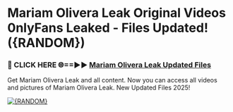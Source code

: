 # Mariam Olivera Leak Original Videos 0nlyFans Leaked - Files Updated! ({RANDOM})

<h3>🔴 CLICK HERE 🌐==►► <a href="https://betterlinks.top/A2PfLJ" rel="nofollow">Mariam Olivera Leak Updated Files</a></h3>

Get Mariam Olivera Leak and all content. Now you can access all videos and pictures of Mariam Olivera Leak. New Updated Files 2025!

[![{RANDOM}](https://i.imgur.com/ppqm5kG.gif)](https://betterlinks.top/A2PfLJ)
